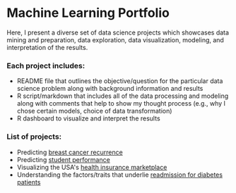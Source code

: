 # Machine Learning Portfolio

Here, I present a diverse set of data science projects which showcases data mining and preparation, data exploration, data visualization, modeling, and interpretation of the results. 

### Each project includes: 
* README file that outlines the objective/question for the particular data science problem along with background information and results
* R script/markdown that includes all of the data processing and modeling along with comments that help to show my thought process (e.g., why I chose certain models, choice of data transformation)
* R dashboard to visualize and interpret the results

### List of projects:
* Predicting [breast cancer recurrence](http://archive.ics.uci.edu/ml/datasets/Breast+Cancer) 
* Predicting [student performance](http://archive.ics.uci.edu/ml/datasets/Student+Performance)
* Visualizing the USA's [health insurance marketplace](https://www.kaggle.com/hhs/health-insurance-marketplace)
* Understanding the factors/traits that underlie [readmission for diabetes patients](http://archive.ics.uci.edu/ml/datasets/Diabetes+130-US+hospitals+for+years+1999-2008)


 
